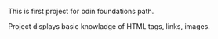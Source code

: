 This is first project for odin foundations path.

Project displays basic knowladge of HTML tags, links, images.